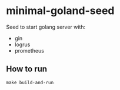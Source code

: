 # minimal-goland-seed
Seed to start golang server with:
- gin 
- logrus 
- prometheus


## How to run
```make build-and-run```

